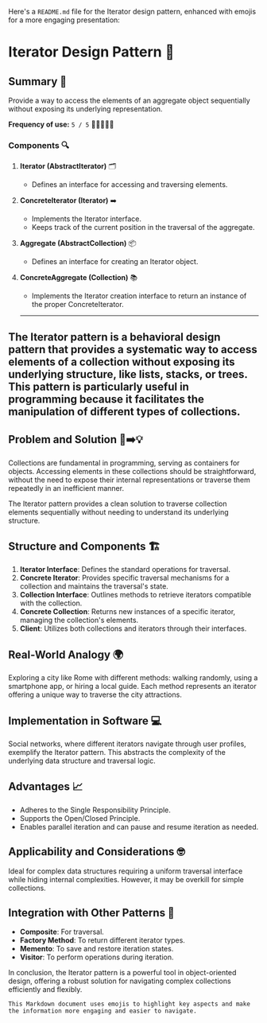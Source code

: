 Here's a `README.md` file for the Iterator design pattern, enhanced with emojis for a more engaging presentation:

# Iterator Design Pattern 🔄

## Summary 📜
Provide a way to access the elements of an aggregate object sequentially without exposing its underlying representation.

**Frequency of use:** `5 / 5` 🌟🌟🌟🌟🌟

### Components 🔍
1. **Iterator (AbstractIterator)** 🗂️
   - Defines an interface for accessing and traversing elements.
2. **ConcreteIterator (Iterator)** ➡️
   - Implements the Iterator interface.
   - Keeps track of the current position in the traversal of the aggregate.
3. **Aggregate (AbstractCollection)** 📦
   - Defines an interface for creating an Iterator object.
4. **ConcreteAggregate (Collection)** 📚
   - Implements the Iterator creation interface to return an instance of the proper ConcreteIterator.

   ___

## The Iterator pattern is a behavioral design pattern that provides a systematic way to access elements of a collection without exposing its underlying structure, like lists, stacks, or trees. This pattern is particularly useful in programming because it facilitates the manipulation of different types of collections.

## Problem and Solution 🤔➡️💡
Collections are fundamental in programming, serving as containers for objects. Accessing elements in these collections should be straightforward, without the need to expose their internal representations or traverse them repeatedly in an inefficient manner.

The Iterator pattern provides a clean solution to traverse collection elements sequentially without needing to understand its underlying structure.

## Structure and Components 🏗️
1. **Iterator Interface**: Defines the standard operations for traversal.
2. **Concrete Iterator**: Provides specific traversal mechanisms for a collection and maintains the traversal's state.
3. **Collection Interface**: Outlines methods to retrieve iterators compatible with the collection.
4. **Concrete Collection**: Returns new instances of a specific iterator, managing the collection's elements.
5. **Client**: Utilizes both collections and iterators through their interfaces.

## Real-World Analogy 🌍
Exploring a city like Rome with different methods: walking randomly, using a smartphone app, or hiring a local guide. Each method represents an iterator offering a unique way to traverse the city attractions.

## Implementation in Software 💻
Social networks, where different iterators navigate through user profiles, exemplify the Iterator pattern. This abstracts the complexity of the underlying data structure and traversal logic.

## Advantages 📈
- Adheres to the Single Responsibility Principle.
- Supports the Open/Closed Principle.
- Enables parallel iteration and can pause and resume iteration as needed.

## Applicability and Considerations 🤓
Ideal for complex data structures requiring a uniform traversal interface while hiding internal complexities. However, it may be overkill for simple collections.

## Integration with Other Patterns 🔗
- **Composite**: For traversal.
- **Factory Method**: To return different iterator types.
- **Memento**: To save and restore iteration states.
- **Visitor**: To perform operations during iteration.

In conclusion, the Iterator pattern is a powerful tool in object-oriented design, offering a robust solution for navigating complex collections efficiently and flexibly.
```
This Markdown document uses emojis to highlight key aspects and make the information more engaging and easier to navigate.